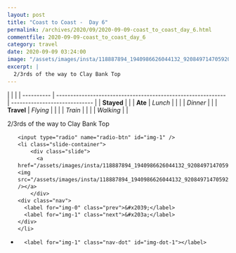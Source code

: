 ```yaml
---
layout: post
title: "Coast to Coast -  Day 6"
permalink: /archives/2020/09/2020-09-09-coast_to_coast_day_6.html
commentfile: 2020-09-09-coast_to_coast_day_6
category: travel
date: 2020-09-09 03:24:00
image: "/assets/images/insta/118887894_1940986626044132_9208497147059209223_n_17867857631007204.jpg"
excerpt: |
  2/3rds of the way to Clay Bank Top
---
```


|            |                                                              |
| ---------- | ------------------------------------------------------------ | ----------------------------- |
| **Stayed** |  |
| **Ate**    | _Lunch_                                                      |          |
|            | _Dinner_                                                     |          |
| **Travel** | _Flying_                                                     |          |
|            | _Train_                                                      |          |
|            | _Walking_                                                    |          |


2/3rds of the way to Clay Bank Top


<ul class="slides">

    <input type="radio" name="radio-btn" id="img-1" />
    <li class="slide-container">
        <div class="slide">
          <a href="/assets/images/insta/118887894_1940986626044132_9208497147059209223_n_17867857631007204.jpg"><img src="/assets/images/insta/118887894_1940986626044132_9208497147059209223_n_17867857631007204.jpg" /></a>
        </div>
    <div class="nav">
      <label for="img-0" class="prev">&#x2039;</label>
      <label for="img-1" class="next">&#x203a;</label>
    </div>
    </li>
			
<li class="nav-dots">

      <label for="img-1" class="nav-dot" id="img-dot-1"></label>

</li>
</ul>        
             

		